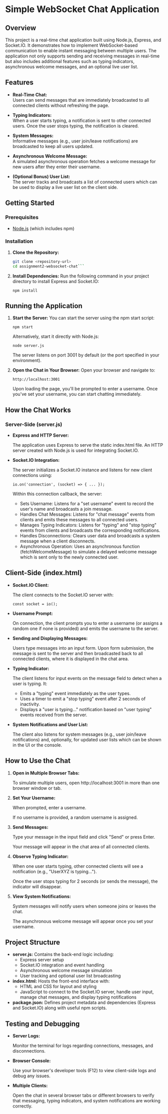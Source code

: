 # Simple WebSocket Chat Application

## Overview

This project is a real-time chat application built using Node.js, Express, and Socket.IO. It demonstrates how to implement WebSocket-based communication to enable instant messaging between multiple users. The application not only supports sending and receiving messages in real-time but also includes additional features such as typing indicators, asynchronous welcome messages, and an optional live user list.

## Features

- **Real-Time Chat:**  
  Users can send messages that are immediately broadcasted to all connected clients without refreshing the page.

- **Typing Indicators:**  
  When a user starts typing, a notification is sent to other connected users. Once the user stops typing, the notification is cleared.

- **System Messages:**  
  Informative messages (e.g., user join/leave notifications) are broadcasted to keep all users updated.

- **Asynchronous Welcome Message:**  
  A simulated asynchronous operation fetches a welcome message for new users after they enter their username.

- **(Optional Bonus) User List:**  
  The server tracks and broadcasts a list of connected users which can be used to display a live user list on the client side.

## Getting Started

### Prerequisites

- [Node.js](https://nodejs.org) (which includes npm)

### Installation

1. **Clone the Repository:**

   ```bash
   git clone <repository-url>
   cd assignment2-websocket-chat```

2. **Install Dependencies:**
    Run the following command in your project directory to install Express and Socket.IO:
    
    ```npm install```
    

## Running the Application

1. **Start the Server:**
    You can start the server using the npm start script:

    ```npm start```

    Alternatively, start it directly with Node.js:

    ```node server.js```

    The server listens on port 3001 by default (or the port specified in your environment).

2. **Open the Chat in Your Browser:**
    Open your browser and navigate to:

    ```http://localhost:3001```

    Upon loading the page, you'll be prompted to enter a username. Once you've set your username, you can start chatting immediately.


## How the Chat Works

### Server-Side (server.js) 
- **Express and HTTP Server:**
    
    The application uses Express to serve the static index.html file. An HTTP server created with Node.js is used for integrating Socket.IO.

- **Socket.IO Integration:**
    
    The server initializes a Socket.IO instance and listens for new client connections using:

    ```io.on('connection', (socket) => { ... });```

    Within this connection callback, the server:
    - Sets Username: Listens for a "set username" event to record the user's name and broadcasts a join message.
    - Handles Chat Messages: Listens for "chat message" events from clients and emits these messages to all connected users.
    - Manages Typing Indicators: Listens for "typing" and "stop typing" events from clients and broadcasts the corresponding notifications.
    - Handles Disconnections: Clears user data and broadcasts a system message when a client disconnects.
    - Asynchronous Operation: Uses an asynchronous function (fetchWelcomeMessage) to simulate a delayed welcome message which is sent only to the newly connected user.


## Client-Side (index.html)
- **Socket.IO Client:**

    The client connects to the Socket.IO server with:

    ```const socket = io();```
    
- **Username Prompt:**

    On connection, the client prompts you to enter a username (or assigns a random one if none is provided) and emits the username to the server.

- **Sending and Displaying Messages:**

    Users type messages into an input form. Upon form submission, the message is sent to the server and then broadcasted back to all connected clients, where it is displayed in the chat area.

- **Typing Indicator:**

    The client listens for input events on the message field to detect when a user is typing. It:
    - Emits a "typing" event immediately as the user types.
    - Uses a timer to emit a "stop typing" event after 2 seconds of inactivity.
    - Displays a "user is typing..." notification based on "user typing" events received from the server.

- **System Notifications and User List:**

    The client also listens for system messages (e.g., user join/leave notifications) and, optionally, for updated user lists which can be shown in the UI or the console.


## How to Use the Chat

1. **Open in Multiple Browser Tabs:**

    To simulate multiple users, open http://localhost:3001 in more than one browser window or tab.

2. **Set Your Username:**

    When prompted, enter a username.

    If no username is provided, a random username is assigned.

3. **Send Messages:**

    Type your message in the input field and click "Send" or press Enter.

    Your message will appear in the chat area of all connected clients.

4. **Observe Typing Indicator:**

    When one user starts typing, other connected clients will see a notification (e.g., "UserXYZ is typing...").

    Once the user stops typing for 2 seconds (or sends the message), the indicator will disappear.

5. **View System Notifications:**

    System messages will notify users when someone joins or leaves the chat.

    The asynchronous welcome message will appear once you set your username.


## Project Structure

- **server.js:**
    Contains the back-end logic including:
    - Express server setup
    - Socket.IO integration and event handling
    - Asynchronous welcome message simulation
    - User tracking and optional user list broadcasting
- **index.html:**
    Hosts the front-end interface with:
    - HTML and CSS for layout and styling
    - JavaScript to connect to the Socket.IO server, handle user input, manage chat messages, and      display typing notifications
- **package.json:**
    Defines project metadata and dependencies (Express and Socket.IO) along with useful npm scripts.


## Testing and Debugging

- **Server Logs:**
    
    Monitor the terminal for logs regarding connections, messages, and disconnections.

- **Browser Console:**

    Use your browser's developer tools (F12) to view client-side logs and debug any issues.

- **Multiple Clients:**

    Open the chat in several browser tabs or different browsers to verify that messaging, typing indicators, and system notifications are working correctly.
